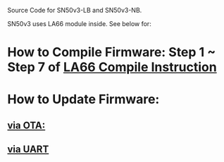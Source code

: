 Source Code for SN50v3-LB and SN50v3-NB.

SN50v3 uses LA66 module inside. See below for:

# How to Compile Firmware: Step 1 ~ Step 7 of [LA66 Compile Instruction](http://wiki.dragino.com/xwiki/bin/view/Main/User%20Manual%20for%20LoRaWAN%20End%20Nodes/LA66%20LoRaWAN%20Module/Compile%20and%20Upload%20Code%20to%20ASR6601%20Platform/ )

# How to Update Firmware: 
## [via OTA: ](http://wiki.dragino.com/xwiki/bin/view/Main/Firmware%20OTA%20Update%20for%20Sensors/ )
## [via UART ](http://wiki.dragino.com/xwiki/bin/view/Main/UART%20Access%20for%20LoRa%20ST%20v4%20base%20model/ )

